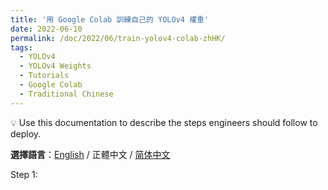 ```yaml
---
title: '用 Google Colab 訓練自己的 YOLOv4 權重'
date: 2022-06-10
permalink: /doc/2022/06/train-yolov4-colab-zhHK/
tags:
  - YOLOv4
  - YOLOv4 Weights
  - Tutorials
  - Google Colab
  - Traditional Chinese
---
```


<aside>
💡 Use this documentation to describe the steps engineers should follow to deploy.
</aside>


**選擇語言**：[English](https://marc0cheung.github.io/doc/2022/06/train-yolov4-colab/) / 正體中文 / [简体中文](https://marc0cheung.github.io/doc/2022/06/train-yolov4-colab-zhHK/)



Step 1: 